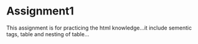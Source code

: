# Assignment1
This assignment is for practicing the html knowledge...it include sementic tags, table and nesting of table...
